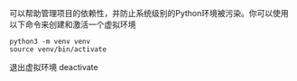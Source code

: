 可以帮助管理项目的依赖性，并防止系统级别的Python环境被污染。你可以使用以下命令来创建和激活一个虚拟环境

```
python3 -m venv venv
source venv/bin/activate
```
退出虚拟环境
deactivate